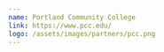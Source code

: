 ```yaml
---
name: Portland Community College
link: https://www.pcc.edu/
logo: /assets/images/partners/pcc.png
---
```

